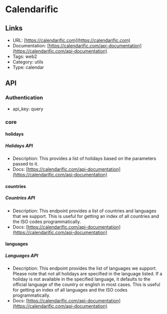 # Calendarific

## Links

* URL: [https://calendarific.com](https://calendarific.com)
* Documentation: [https://calendarific.com/api-documentation](https://calendarific.com/api-documentation)
* Tags: web2
* Category: utils
* Type: calendar

## API

### Authentication

* api_key: query

### core

#### holidays

##### Holidays API

* Description: This provides a list of holidays based on the parameters passed to it.
* Docs: [https://calendarific.com/api-documentation](https://calendarific.com/api-documentation)

#### countries

##### Countries API

* Description: This endpoint provides a list of countries and languages that we support. This is useful for getting an index of all countries and the ISO codes programmatically.
* Docs: [https://calendarific.com/api-documentation](https://calendarific.com/api-documentation)

#### languages

##### Languages API

* Description: This endpoint provides the list of languages we support. Please note that not all holidays are specified in the language listed. If a holiday is not available in the specified language, it defaults to the official language of the country or english in most cases. This is useful for getting an index of all languages and the ISO codes programmatically.
* Docs: [https://calendarific.com/api-documentation](https://calendarific.com/api-documentation)
